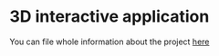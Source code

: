 # 3D interactive application

You can file whole information about the project [here](https://cent.felk.cvut.cz/courses/PGR/archives/2020-2021/S-FIT/havragab/)
